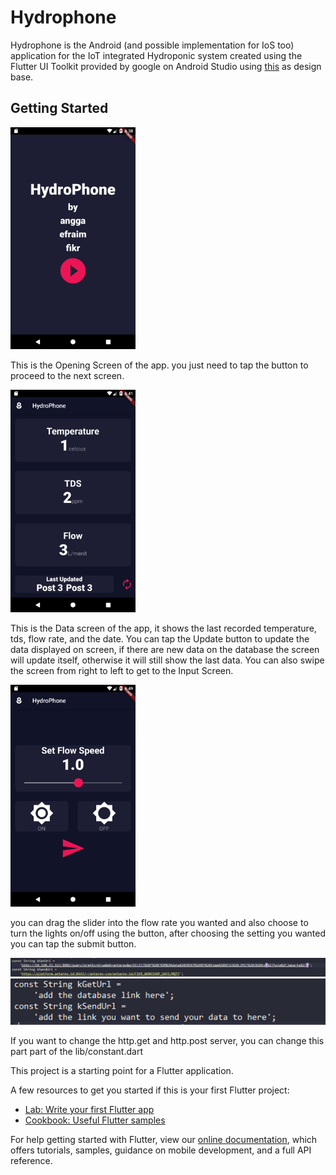 # Hydrophone

Hydrophone is the Android (and possible implementation for IoS too) application for the IoT integrated Hydroponic system 
created using the Flutter UI Toolkit provided by google on Android Studio using [this](https://github.com/londonappbrewery/bmi-calculator-flutter) 
as design base.

## Getting Started

<img src="tutorial%20images/opening_screen.png" width="200">


This is the Opening Screen of the app. you just need to tap the button to proceed to the next screen.

<img src="tutorial%20images/data_screen.png" width="200">


This is the Data screen of the app, it shows the last recorded temperature, tds, flow rate, and the date. You can tap the 
Update button to update the data displayed on screen, if there are new data on the database the screen will update itself,
otherwise it will still show the last data. You can also swipe the screen from right to left to get to the Input Screen.

<img src="tutorial%20images/input_screen.png" width="200">


you can drag the slider into the flow rate you wanted and also choose to turn the lights on/off using the button,
after choosing the setting you wanted you can tap the submit button.


<img src="tutorial%20images/link2.PNG">
<img src="tutorial%20images/link.PNG">


If you want to change the http.get and http.post server, you can change this part part of the lib/constant.dart




This project is a starting point for a Flutter application.

A few resources to get you started if this is your first Flutter project:

- [Lab: Write your first Flutter app](https://flutter.dev/docs/get-started/codelab)
- [Cookbook: Useful Flutter samples](https://flutter.dev/docs/cookbook)

For help getting started with Flutter, view our
[online documentation](https://flutter.dev/docs), which offers tutorials,
samples, guidance on mobile development, and a full API reference.

